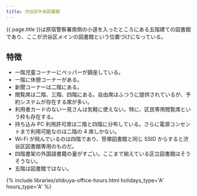 ```yaml
---
title: 渋谷区中央図書館
---
```


{{ page.title }}は原宿警察署南側の小道を入ったところにある五階建ての図書館であり、ここが渋谷区メインの図書館という位置づけになっている。

## 特徴

* 一階児童コーナーにペッパーが鎮座している。
* 一階に休憩コーナーがある。
* 新聞コーナーは二階にある。
* 閲覧席は二階、三階、四階にある。自由席はふつうに提供されているが、予約システムが存在する席が多い。
* 利用者カードのない一見さんは気軽に使えない。特に、区民専用閲覧席という枠も存在する。
* 持ち込み PC 利用許可席は二階と四階に分布している。さらに電源コンセントまで利用可能なのは二階の 4 席しかない。
* Wi-Fi が飛んでいるのは四階であり、笹塚図書館と同じ SSID からすると渋谷区図書館専用のものだ。
* 四階書架の外国語書籍の量がすごい。ここまで揃えている区立図書館はそうそうない。
* 五階は図書館ではない。

{% include libraries/shibuya-office-hours.html holidays_type='A' hours_type='A' %}
